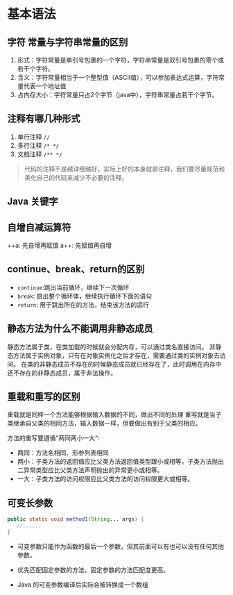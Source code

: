 # 基本语法

## 字符 常量与字符串常量的区别

1. 形式：字符常量是单引号包裹的一个字符，字符串常量是双引号包裹的零个或若干个字符。
2. 含义：字符常量相当于一个整型值（ASCII值），可以参加表达式运算，字符常量代表一个地址值
3. 占内存大小：字符常量只占2个字节（java中），字符串常量占若干个字节。

## 注释有哪几种形式

1. 单行注释 `//`
2. 多行注释 `/* */`
3. 文档注释 `/** */`

> 代码的注释不是越详细越好，实际上好的本身就是注释，我们要尽量规范和美化自己的代码来减少不必要的注释。

## Java 关键字

## 自增自减运算符

++a: 先自增再赋值
a++: 先赋值再自增

## continue、break、return的区别
* `continue`:跳出当前循环，继续下一次循环
* `break`: 跳出整个循环体，继续执行循环下面的语句
* `return`: 用于跳出所在的方法，结束该方法的运行

## 静态方法为什么不能调用非静态成员
静态方法属于类，在类加载的时候就会分配内存，可以通过类名直接访问。
非静态方法属于实例对象，只有在对象实例化之后才存在，需要通过类的实例对象去访问。
在类的非静态成员不存在的时候静态成员就已经存在了，此时调用在内存中还不存在的非静态成员，属于非法操作。

## 重载和重写的区别

重载就是同样一个方法能够根据输入数据的不同，做出不同的处理
重写就是当子类继承自父类的相同方法，输入数据一样，但要做出有别于父类的相应。

方法的重写要遵循”两同两小一大“:
* 两同：方法名相同、形参列表相同
* 两小：子类方法的返回值应比父类方法返回值类型跟小或相等，子类方法抛出二异常类型应比父类方法声明抛出的异常更小或相等。
* 一大：子类方法的访问权限应比父类方法的访问权限更大或相等。

## 可变长参数

```java
public static void method1(String... args) {
   //......
}
```
* 可变参数只能作为函数的最后一个参数，但其前面可以有也可以没有任何其他参数。

* 优先匹配固定参数的方法，固定参数的方法匹配度更高。

* Java 的可变参数编译后实际会被转换成一个数组


